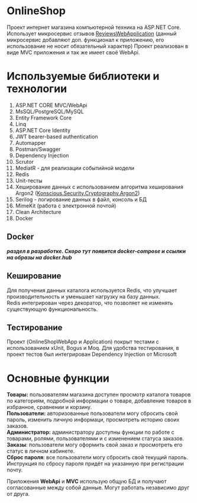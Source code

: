 # OnlineShop
Проект интернет магазина компьютерной техника на ASP.NET Core. <br/>
Использует микросервис отзывов [ReviewsWebApplication](https://github.com/IvanPovaliaev/ReviewsWebApplication) (данный микросервис добавляют доп. функционал к приложению, его использование не носит обязательный характер)
Проект реализован в виде MVC приложения и так же имеет своё WebApi.

# Используемые библиотеки и технологии
1. ASP.NET CORE MVC/WebApi
2. MsSQL/PostgreSQL/MySQL
3. Entity Framework Core
4. Linq
5. ASP.NET Core Identity
6. JWT bearer-based authentication
7. Automapper
8. Postman/Swagger
9. Dependency Injection
10. Scrutor
11. MediatR - для реализации событийной модели
12. Redis
13. Unit-тесты
14. Хеширование данных с использованием алгоритма хеширования Argon2 ([Konscious.Security.Cryptography.Argon2](https://github.com/kmaragon/Konscious.Security.Cryptography))
15. Serilog - логирование данных в файл, консоль и БД
16. MimeKit (работа с электронной почтой)
17. Clean Architecture
18. Docker

## Docker

***раздел в разработке. Скоро тут появится docker-compose и ссылки на образы на docker.hub***

## Кеширование
Для получения данных каталога используется Redis, что улучшает производительность и уменьшает нагрузку на базу данных. <br/>
Redis интегрирован через декоратор, что позволяет не изменять существующую функциональность.

## Тестирование
Проект (OnlineShopWebApp и Application) покрыт тестами с использованием xUnit, Bogus и Moq. Для удобства тестирования, в проект тестов был интегрирован Dependency Injection от Microsoft

# Основные функции
**Товары:** пользователям магазина доступен просмотр каталога товаров по категориям, подробной информации о товаре, добавление товаров в избранное, сравнении и корзину.<br/>
**Пользователи:** авторизованные пользователи могу сбросить свой пароль, изменить личную информаци, просмотреть историю своих заказов.<br/>
**Администратор:** администратору доступны функции по работе с товарами, ролями, пользователями и с изменением статуса заказов.<br/>
**Заказы**: пользователи могу оформить свой заказ и просмотреть его статус в личном кабинете.<br/>
**Сброс пароля**: все пользователи могу сбросить свой текущий пароль. Инструкция по сбросу пароля придёт на указанную при регистрации почту.<br/>

Приложения **WebApi** и **MVC** использую общую БД и получают согласованные между собой данные. Могут работать независимо друг от друга.
